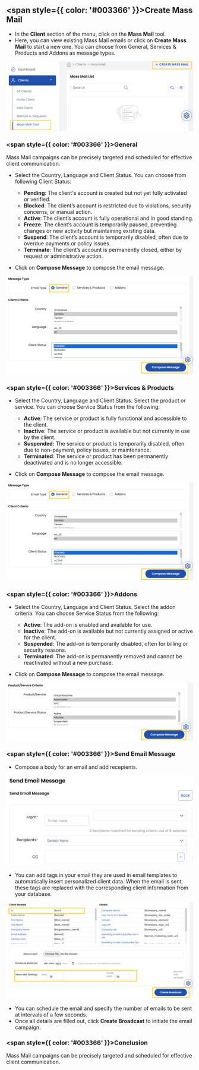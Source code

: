 ## <span style={{ color: '#003366' }}>Create Mass Mail</span>

- In the **Client** section of the menu, click on the **Mass Mail** tool.
- Here, you can view existing Mass Mail emails or click on **Create Mass Mail** to start a new one. You can choose from General, Services & Products and Addons as message types.

![Create Mass Mail](images/mm_1.png)

### <span style={{ color: '#003366' }}>General</span>

Mass Mail campaigns can be precisely targeted and scheduled for effective client communication.

- Select the Country, Language and Client Status. You can choose from following Client Status:

    - **Pending**: The client's account is created but not yet fully activated or verified.
    - **Blocked**: The client’s account is restricted due to violations, security concerns, or manual action.
    - **Active**: The client’s account is fully operational and in good standing.
    - **Freeze**: The client’s account is temporarily paused, preventing changes or new activity but maintaining existing data.
    - **Suspend**: The client’s account is temporarily disabled, often due to overdue payments or policy issues.
    - **Terminate**: The client’s account is permanently closed, either by request or administrative action.

- Click on **Compose Message** to compose the email message.

![General](images/mm_2.png)

### <span style={{ color: '#003366' }}>Services & Products</span>

- Select the Country, Language and Client Status. Select the product or service. You can choose Service Status from the following:

    - **Active**: The service or product is fully functional and accessible to the client.
    - **Inactive**: The service or product is available but not currently in use by the client.
    - **Suspended**: The service or product is temporarily disabled, often due to non-payment, policy issues, or maintenance.
    - **Terminated**: The service or product has been permanently deactivated and is no longer accessible.

- Click on **Compose Message** to compose the email message.

![Services & Products](images/mm_2.png)

### <span style={{ color: '#003366' }}>Addons</span>

- Select the Country, Language and Client Status. Select the addon criteria. You can choose Service Status from the following:

    - **Active**: The add-on is enabled and available for use.
    - **Inactive**: The add-on is available but not currently assigned or active for the client.
    - **Suspended**: The add-on is temporarily disabled, often for billing or security reasons.
    - **Terminated**: The add-on is permanently removed and cannot be reactivated without a new purchase.

- Click on **Compose Message** to compose the email message.

![Addons](images/mm_3.png)

### <span style={{ color: '#003366' }}>Send Email Message</span>

- Compose a body for an email and add recepients.

![Send Email Message](images/mm_5.png)

- You can add tags in your email they are used in email templates to automatically insert personalized client data. When the email is sent, these tags are replaced with the corresponding client information from your database.

![Send Email Message](images/mm_6.png)

- You can schedule the email and specify the number of emails to be sent at intervals of a few seconds.
- Once all details are filled out, click **Create Broadcast** to initiate the email campaign.

### <span style={{ color: '#003366' }}>Conclusion</span>
Mass Mail campaigns can be precisely targeted and scheduled for effective client communication.